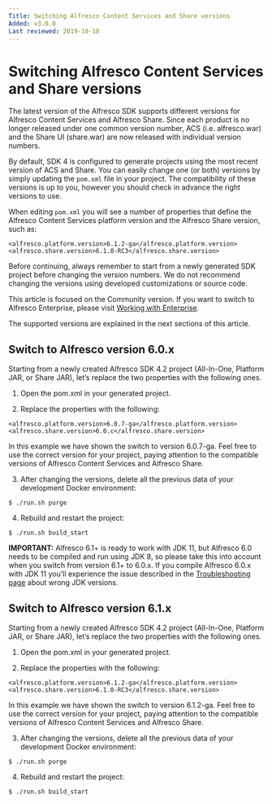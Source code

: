```yaml
---
Title: Switching Alfresco Content Services and Share versions
Added: v3.0.0
Last reviewed: 2019-10-18
---
```

# Switching Alfresco Content Services and Share versions

The latest version of the Alfresco SDK supports different versions for Alfresco Content Services and Alfresco Share. Since each product is no longer 
released under one common version number, ACS (i.e. alfresco.war) and the Share UI (share.war) are now released with individual version numbers.

By default, SDK 4 is configured to generate projects using the most recent version of ACS and Share. You can easily change one (or both) versions by 
simply updating the `pom.xml` file in your project. The compatibility of these versions is up to you, however you should check in advance the right versions 
to use.

When editing `pom.xml` you will see a number of properties that define the Alfresco Content Services platform version and the Alfresco Share version, such as:

```
<alfresco.platform.version>6.1.2-ga</alfresco.platform.version>
<alfresco.share.version>6.1.0-RC3</alfresco.share.version>
```

Before continuing, always remember to start from a newly generated SDK project before changing the version numbers. We do not recommend changing the versions 
using developed customizations or source code.

This article is focused on the Community version. If you want to switch to Alfresco Enterprise, please visit [Working with Enterprise](working-with-enterprise/README.md).

The supported versions are explained in the next sections of this article.

## Switch to Alfresco version 6.0.x

Starting from a newly created Alfresco SDK 4.2 project (All-In-One, Platform JAR, or Share JAR), let’s replace the two properties with the following ones.

1. Open the pom.xml in your generated project.

2. Replace the properties with the following:

```
<alfresco.platform.version>6.0.7-ga</alfresco.platform.version>
<alfresco.share.version>6.0.c</alfresco.share.version>
```

In this example we have shown the switch to version 6.0.7-ga. Feel free to use the correct version for your project, paying attention to the compatible versions 
of Alfresco Content Services and Alfresco Share.

3. After changing the versions, delete all the previous data of your development Docker environment:

```
$ ./run.sh purge
```

4. Rebuild and restart the project:

```
$ ./run.sh build_start
```

**IMPORTANT:** Alfresco 6.1+ is ready to work with JDK 11, but Alfresco 6.0 needs to be compiled and run using JDK 8, so please take this into account when you
switch from version 6.1+ to 6.0.x. If you compile Alfresco 6.0.x with JDK 11 you'll experience the issue described in the [Troubleshooting page](../troubleshooting.md) 
about wrong JDK versions.

## Switch to Alfresco version 6.1.x

Starting from a newly created Alfresco SDK 4.2 project (All-In-One, Platform JAR, or Share JAR), let’s replace the two properties with the following ones.

1. Open the pom.xml in your generated project.

2. Replace the properties with the following:

```
<alfresco.platform.version>6.1.2-ga</alfresco.platform.version>
<alfresco.share.version>6.1.0-RC3</alfresco.share.version>
```

In this example we have shown the switch to version 6.1.2-ga. Feel free to use the correct version for your project, paying attention to the compatible versions 
of Alfresco Content Services and Alfresco Share.

3. After changing the versions, delete all the previous data of your development Docker environment:

```
$ ./run.sh purge
```

4. Rebuild and restart the project:

```
$ ./run.sh build_start
```
